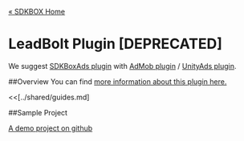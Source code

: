 [&#171; SDKBOX Home](http://sdkbox.com)

<h1>LeadBolt Plugin [DEPRECATED]</h1>

We suggest [SDKBoxAds plugin](http://docs.sdkbox.com/en/plugins/sdkboxads/) with [AdMob plugin](http://docs.sdkbox.com/en/plugins/admob/) / [UnityAds plugin](http://docs.sdkbox.com/en/plugins/unityads/).

##Overview
You can find [more information about this plugin here.](http://www.cocos2d-x.org/sdkbox/leadbolt)


<<[../shared/guides.md]


##Sample Project

[A demo project on github](https://github.com/sdkbox/sdkbox-sample-leadbolt)
